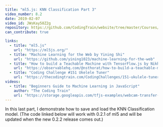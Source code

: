 ```yaml
---
title: "ml5.js: KNN Classification Part 3"
video_number: 8.2
date: 2019-02-07
video_id: JWsKay58Z2g
repository: https://github.com/CodingTrain/website/tree/master/Courses/beginner_ml5/07_knn_classifier
can_contribute: true

links:
  - title: "ml5.js"
    url: "https://ml5js.org/"
  - title: "Machine Learning for the Web by Yining Shi"
    url: "https://github.com/yining1023/machine-learning-for-the-web"
  - title: "How to build a Teachable Machine with TensorFlow.js by Nikhil Thorat"
    url: "https://observablehq.com/@nsthorat/how-to-build-a-teachable-machine-with-tensorflow-js"
  - title: "Coding Challenge #151 Ukelele Tuner"
    url: "https://thecodingtrain.com/CodingChallenges/151-ukulele-tuner.html"
videos:
  - title: "Beginners Guide to Machine Learning in JavaScript"
    author: "The Coding Train"
    url: "https://storage.googleapis.com/tfjs-examples/webcam-transfer-learning/dist/index.html"
---
```


In this last part, I demonstrate how to save and load the KNN Classification model. (The code linked below will work with 0.2.1 of ml5 and will be updated when the new 0.2.2 release comes out.)